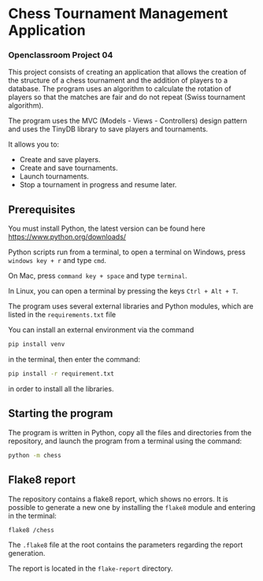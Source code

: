 # Chess Tournament Management Application

### Openclassroom Project 04

This project consists of creating an application that allows the creation of the structure of a chess tournament and the addition of players to a database. The program uses an algorithm to calculate the rotation of players so that the matches are fair and do not repeat (Swiss tournament algorithm).

The program uses the MVC (Models - Views - Controllers) design pattern and uses the TinyDB library to save players and tournaments.

It allows you to:

- Create and save players.
- Create and save tournaments.
- Launch tournaments.
- Stop a tournament in progress and resume later.



## Prerequisites

You must install Python, the latest version can be found here
https://www.python.org/downloads/

Python scripts run from a terminal, to open a terminal on Windows, press ```windows key + r``` and type ```cmd```.

On Mac, press ```command key + space``` and type ```terminal```.

In Linux, you can open a terminal by pressing the keys ```Ctrl + Alt + T```.

The program uses several external libraries and Python modules, which are listed in the ```requirements.txt``` file

You can install an external environment via the command 
```bash
pip install venv
```
in the terminal, then enter the command:

```bash
pip install -r requirement.txt
```
in order to install all the libraries.



## Starting the program

The program is written in Python, copy all the files and directories from the repository, and launch the program from a terminal using the command:

```bash
python -m chess
```



## Flake8 report

The repository contains a flake8 report, which shows no errors. It is possible to generate a new one by installing the ```flake8``` module and entering in the terminal:

```bash
flake8 /chess
```

The ```.flake8``` file at the root contains the parameters regarding the report generation.

The report is located in the ```flake-report``` directory.